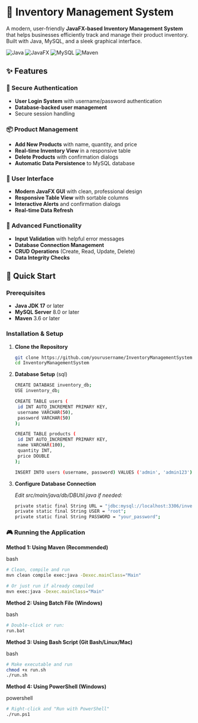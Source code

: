 # 🏪 Inventory Management System

A modern, user-friendly **JavaFX-based Inventory Management System** that helps businesses efficiently track and manage their product inventory. Built with Java, MySQL, and a sleek graphical interface.

![Java](https://img.shields.io/badge/Java-17-orange?style=for-the-badge&logo=java)
![JavaFX](https://img.shields.io/badge/JavaFX-21-blue?style=for-the-badge&logo=javafx)
![MySQL](https://img.shields.io/badge/MySQL-8.0-blue?style=for-the-badge&logo=mysql)
![Maven](https://img.shields.io/badge/Maven-3.8-red?style=for-the-badge&logo=apache-maven)

## ✨ Features

### 🔐 Secure Authentication
- **User Login System** with username/password authentication
- **Database-backed user management**
- Secure session handling

### 📦 Product Management
- **Add New Products** with name, quantity, and price
- **Real-time Inventory View** in a responsive table
- **Delete Products** with confirmation dialogs
- **Automatic Data Persistence** to MySQL database

### 🎯 User Interface
- **Modern JavaFX GUI** with clean, professional design
- **Responsive Table View** with sortable columns
- **Interactive Alerts** and confirmation dialogs
- **Real-time Data Refresh**

### 🔧 Advanced Functionality
- **Input Validation** with helpful error messages
- **Database Connection Management**
- **CRUD Operations** (Create, Read, Update, Delete)
- **Data Integrity Checks**

## 🚀 Quick Start

### Prerequisites
- **Java JDK 17** or later
- **MySQL Server** 8.0 or later
- **Maven** 3.6 or later

### Installation & Setup

1. **Clone the Repository**
   ```bash
   git clone https://github.com/yourusername/InventoryManagementSystem.git
   cd InventoryManagementSystem
2. **Database Setup**
(sql)
   ```bash
   CREATE DATABASE inventory_db;
   USE inventory_db;

   CREATE TABLE users (
    id INT AUTO_INCREMENT PRIMARY KEY,
    username VARCHAR(50),
    password VARCHAR(50)
   );

   CREATE TABLE products (
    id INT AUTO_INCREMENT PRIMARY KEY,
    name VARCHAR(100),
    quantity INT,
    price DOUBLE
   );

   INSERT INTO users (username, password) VALUES ('admin', 'admin123');
3. **Configure Database Connection**
   
   *Edit src/main/java/db/DBUtil.java if needed:*
   ```bash
   private static final String URL = "jdbc:mysql://localhost:3306/inventory_db";
   private static final String USER = "root";
   private static final String PASSWORD = "your_password";
   ```
### 🎮 Running the Application

**Method 1: Using Maven (Recommended)**

   bash
   ```bash
   # Clean, compile and run
   mvn clean compile exec:java -Dexec.mainClass="Main"

   # Or just run if already compiled
   mvn exec:java -Dexec.mainClass="Main"
   ```
**Method 2: Using Batch File (Windows)**

bash
```bash
# Double-click or run:
run.bat
```
**Method 3: Using Bash Script (Git Bash/Linux/Mac)**

bash
```bash
# Make executable and run
chmod +x run.sh
./run.sh
```
**Method 4: Using PowerShell (Windows)**

powershell
```bash
# Right-click and "Run with PowerShell"
./run.ps1
```
